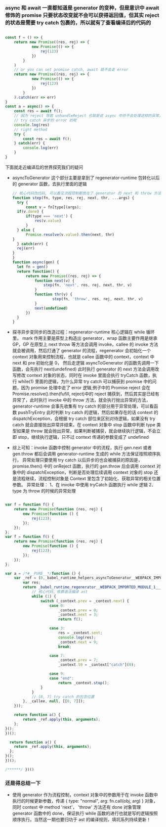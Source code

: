 ### async 和 await 一直都知道是 generator 的变种，但是意识中 await 修饰的  promise 只要状态改变就不会可以获得返回值，但其实 reject 的状态是需要 try catch 包裹的，所以就有了查看编译后的代码的
```js

const f = () => {
    return new Promise((res, rej) => {
            new Promise(() => {
                rej(123)
            })
        }
    )
    // or you can set promise catch, await 就不会走 error
    return new Promise((res, rej) => {
            new Promise(() => {
                rej(123)
            })
        }
    ).catch(err => err)
}
const a = async() => {
    const res = await f();
    // 因为 reject 导致 unhandleReject 也就是说 async 中并不会处理这样的异常，但是可以现在值得思考的是是如何
    // try catch 异步的 error 的呢
    console.log(res)
    // right method
    try {
        const res = await f();
    } catch(err) {
        console.log(err)
    }
}
```
下面就走近编译后的世界探究我们的疑问
- asyncToGenerator 这个部分主要是拿到了 regenerator-runtime 包转化以后的 generator 函数，去执行里面的逻辑
  ```js
  // 核心代码伪代码, 可以看见流程控制都放在了 generator 的 next 和 throw 方法中，所以需要知道 regenertor-runtime 是如何改造 async 和 await 函数的关联到 generator 的流程控制中的。
  function step(fn, type, res, rej, next, thr, ...args) {
    try {
        const v = fn[type](args);
    if(v.done) {
        if(type === 'next') {
            res(v.value)
        } 
    } else {
        Promise.resolve(v.value).then(next, thr)
  }
    } catch(err) {
    rej(err)
  }
  }
  function async(gen) {
    let fn = gen()
    return function() {
        return new Promise((res, rej) => {
            function next(v) {
                step(fn, 'next', res, rej, next, thr, v)
            }
            function thr(v) {
                    step(fn, 'throw', res, rej, next, thr, v)
            } 
            next(undefined)
        })
    } 
  }
  ```
- 探寻异步变同步的改造过程：regenerator-runtime 核心逻辑在 while 循环里， mark 作用主要是原型上构造出 generator，wrap 函数主要作用是继承 GP，GP 在原型上 next throw 等方法会调用 invoke，callee 的 invoke 方法就会被调用，然后打通了 generator 的流程，regenerator 会初始化一个 context 对象用来控制流程，也就是 callee 函数中的 context，context 中 next 和 pre 初始化是 0，
  然后走逻辑 asyncToGenerator 的函数先调用一下函数，会先执行 next(undefined) 此时执行 generator 的 next 方法会调用改写修改 context 对象的状态，同时在 invoke 里面会执行 tryCatch 函数，执行 while(1) 里面的逻辑，为什么异常 try catch 可以捕获到 promise 中的问题，因为 promise 处理中走了 error 逻辑,例子中的 Promise reject 会在 Promise.resolve().then(fufill, reject)中的 reject 捕获到，然后其实是已经有异常了，此时执行 invoke 中的 throw 方法，就会执行抛出异常的方法，generator-runtime 会事先收集有 try catch 的部分用于异常处理，可以看函数 pushTryEntry
  此时判断 try catch 的逻辑，然后如果存在的话 context 的 dispatchException，会根据 try catch 部位来区别对待逻辑，如果没有 try catch 就会直接抛出异常并结束，在 context 对象中 stop 函数中判断 type 类型如果是 throw 就会抛出异常，如果判断被捕获，就会继续执行逻辑，不会立即 stop，继续执行逻辑，只不过 context 传递的参数变成了 undefined
  
- 综上可知：invoke 函数中控制 generator 中的流程，执行 gen.next
  或者 gen.throw 都后会调用 generator-runtime 生成的 while 方法保证按照顺序执行，
  异常处理只要使用 try catch 以后异步的也会被捕获的原因是， promise.then() 中的 onReject 函数，执行的 gen.throw 后会调用 context 对象中的 dispatchException，判断是否处理后续调用 context 对象的 stop 还是流程继续，流程控制对象是 Context 里包含了初始化、获取异常的相关位置参数。
  异常处理： 1、在 invoke 中使用 tryCatch 函数执行 while 逻辑 2、type 为 throw 的时候的异常处理
  
```js

var f = function f() {
    return new Promise(function (res, rej) {
        new Promise(function () {
            rej(123);
        });
    });
};
var f = function f() {
    return new Promise(function (res, rej) {
        new Promise(function () {
            rej(123);
        });
    });
};

var a = /*#__PURE__*/function () {
    var _ref = (0,_babel_runtime_helpers_asyncToGenerator__WEBPACK_IMPORTED_MODULE_0__["default"])( /*#__PURE__*/_babel_runtime_regenerator__WEBPACK_IMPORTED_MODULE_1___default().mark(function _callee() {
        var res;
        return _babel_runtime_regenerator__WEBPACK_IMPORTED_MODULE_1___default().wrap(function _callee$(_context) {
            // 核心代码，依靠语法编译 ast
            while (1) {
                switch (_context.prev = _context.next) {
                    case 0:
                        _context.prev = 0;
                        _context.next = 3;
                        return f();

                    case 3:
                        res = _context.sent;
                        console.log(res);
                        _context.next = 9;
                        break;

                    case 7:
                        _context.prev = 7;
                        _context.t0 = _context["catch"](0);

                    case 9:
                    case "end":
                        return _context.stop();
                }
            }
            // [0, 7] try catch 的包含位置
        }, _callee, null, [[0, 7]]);
    }));

    return function a() {
        return _ref.apply(this, arguments);
    };
}();
})();

  return function a() {
    return _ref.apply(this, arguments);
  };
}();
})();

/******/ })() 
```
### 还是得总结一下
- 使用 generator 作为流程控制，context 对象中的参数用于在 invoke 函数中执行的时候更新参数，传递 { type: "normal", arg: fn.call(obj, arg) } 对象，同时 context 中 method 'next'， 'throw' 方法还有 done 对象管理 generator 函数中的 done，保证执行 while 函数的进行也就是写的逻辑按照顺序执行。当然这一期也要归功于 ast 的编译规则，填坑系列持续更新！

